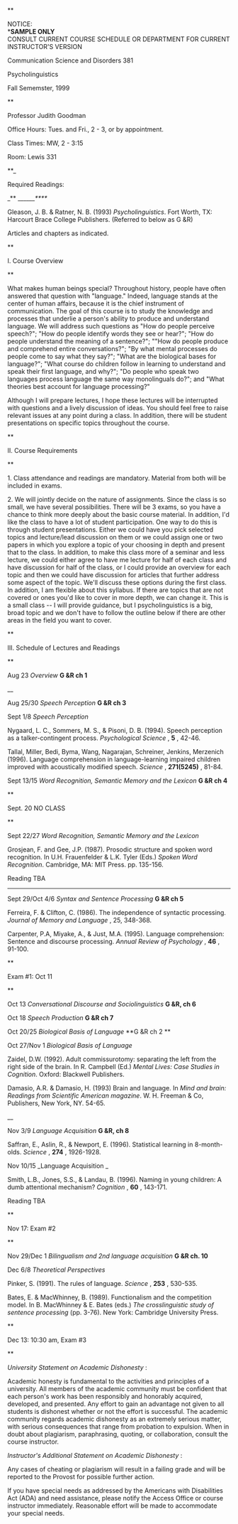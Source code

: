 **

  
NOTICE:  
***********SAMPLE ONLY**********  
CONSULT CURRENT COURSE SCHEDULE OR DEPARTMENT FOR CURRENT INSTRUCTOR'S VERSION



Communication Science and Disorders 381

Psycholinguistics

Fall Sememster, 1999

**

Professor Judith Goodman

Office Hours: Tues. and Fri., 2 - 3, or by appointment.

Class Times: MW, 2 - 3:15

Room: Lewis 331

**_

Required Readings:

_** _______****_

Gleason, J. B. & Ratner, N. B. (1993) _Psycholinguistics_. Fort Worth, TX:
Harcourt Brace College Publishers. (Referred to below as G &R)

Articles and chapters as indicated.

**

I. Course Overview

**

What makes human beings special? Throughout history, people have often
answered that question with "language." Indeed, language stands at the center
of human affairs, because it is the chief instrument of communication. The
goal of this course is to study the knowledge and processes that underlie a
person's ability to produce and understand language. We will address such
questions as "How do people perceive speech?"; "How do people identify words
they see or hear?"; "How do people understand the meaning of a sentence?";
""How do people produce and comprehend entire conversations?"; "By what mental
processes do people come to say what they say?"; "What are the biological
bases for language?"; "What course do children follow in learning to
understand and speak their first language, and why?"; "Do people who speak two
languages process language the same way monolinguals do?"; and "What theories
best account for language processing?"

Although I will prepare lectures, I hope these lectures will be interrupted
with questions and a lively discussion of ideas. You should feel free to raise
relevant issues at any point during a class. In addition, there will be
student presentations on specific topics throughout the course.

**

II. Course Requirements

**

1\. Class attendance and readings are mandatory. Material from both will be
included in exams.

2\. We will jointly decide on the nature of assignments. Since the class is so
small, we have several possibilities. There will be 3 exams, so you have a
chance to think more deeply about the basic course material. In addition, I'd
like the class to have a lot of student participation. One way to do this is
through student presentations. Either we could have you pick selected topics
and lecture/lead discussion on them or we could assign one or two papers in
which you explore a topic of your choosing in depth and present that to the
class. In addition, to make this class more of a seminar and less lecture, we
could either agree to have me lecture for half of each class and have
discussion for half of the class, or I could provide an overview for each
topic and then we could have discussion for articles that further address some
aspect of the topic. We'll discuss these options during the first class. In
addition, I am flexible about this syllabus. If there are topics that are not
covered or ones you'd like to cover in more depth, we can change it. This is a
small class -- I will provide guidance, but I psycholinguistics is a big,
broad topic and we don't have to follow the outline below if there are other
areas in the field you want to cover.

**

III. Schedule of Lectures and Readings

**

Aug 23 _Overview_ **G &R ch 1**

__

Aug 25/30 _Speech Perception_ **G &R ch 3**

Sept 1/8 _Speech Perception_

Nygaard, L. C., Sommers, M. S., & Pisoni, D. B. (1994). Speech perception as a
talker-contingent process. _Psychological Science_ , **5** , 42-46.

Tallal, Miller, Bedi, Byma, Wang, Nagarajan, Schreiner, Jenkins, Merzenich
(1996). Language comprehension in language-learning impaired children improved
with acoustically modified speech. _Science_ , **271(5245)** , 81-84.

Sept 13/15 _Word Recognition, Semantic Memory and the Lexicon_ **G &R ch 4**

 **

Sept. 20 NO CLASS

**

Sept 22/27 _Word Recognition, Semantic Memory and the Lexicon_

Grosjean, F. and Gee, J.P. (1987). Prosodic structure and spoken word
recognition. In U.H. Frauenfelder & L.K. Tyler (Eds.) _Spoken Word
Recognition_. Cambridge, MA: MIT Press. pp. 135-156.

Reading TBA

****

Sept 29/Oct 4/6 _Syntax and Sentence Processing_ **G &R ch 5**

Ferreira, F. & Clifton, C. (1986). The independence of syntactic processing.
_Journal of Memory and Language_ , 25, 348-368.

Carpenter, P.A, Miyake, A., & Just, M.A. (1995). Language comprehension:
Sentence and discourse processing. _Annual Review of Psychology_ , **46** ,
91-100.

**

Exam #1: Oct 11

**

Oct 13 _Conversational Discourse and Sociolinguistics_ **G &R, ch 6**

Oct 18 _Speech Production_ **G &R ch 7**

Oct 20/25 _Biological Basis of Language_ **G &R ch 2 **

Oct 27/Nov 1 _Biological Basis of Language_

Zaidel, D.W. (1992). Adult commissurotomy: separating the left from the right
side of the brain. In R. Campbell (Ed.) _Mental Lives: Case Studies in
Cognition_. Oxford: Blackwell Publishers.

Damasio, A.R. & Damasio, H. (1993) Brain and language. In _Mind and brain:
Readings from Scientific American magazine_. W. H. Freeman  & Co, Publishers,
New York, NY. 54-65.

__

Nov 3/9 _Language Acquisition_ **G &R, ch 8**

Saffran, E., Aslin, R., & Newport, E. (1996). Statistical learning in 8-month-
olds. _Science_ , **274** , 1926-1928.

Nov 10/15 _Language Acquisition _

Smith, L.B., Jones, S.S., & Landau, B. (1996). Naming in young children: A
dumb attentional mechanism? _Cognition_ , **60** , 143-171.

Reading TBA

**

Nov 17: Exam #2

**

Nov 29/Dec 1 _Bilingualism and 2nd language acquisition_ **G &R ch. 10**

Dec 6/8 _Theoretical Perspectives_

Pinker, S. (1991). The rules of language. _Science_ , **253** , 530-535.

Bates, E. & MacWhinney, B. (1989). Functionalism and the competition model. In
B. MacWhinney & E. Bates (eds.) _The crosslinguistic study of sentence
processing_ (pp. 3-76). New York: Cambridge University Press.

**

Dec 13: 10:30 am, Exam #3

**

_University Statement on Academic Dishonesty_ :

Academic honesty is fundamental to the activities and principles of a
university. All members of the academic community must be confident that each
person's work has been responsibly and honorably acquired, developed, and
presented. Any effort to gain an advantage not given to all students is
dishonest whether or not the effort is successful. The academic community
regards academic dishonesty as an extremely serious matter, with serious
consequences that range from probation to expulsion. When in doubt about
plagiarism, paraphrasing, quoting, or collaboration, consult the course
instructor.

_Instructor's Additional Statement on Academic Dishonesty_ :

Any cases of cheating or plagiarism will result in a failing grade and will be
reported to the Provost for possible further action.

If you have special needs as addressed by the Americans with Disabilities Act
(ADA) and need assistance, please notify the Access Office or course
instructor immediately. Reasonable effort will be made to accommodate your
special needs.

